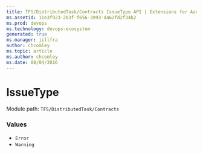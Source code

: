 ```yaml
---
title: TFS/DistributedTask/Contracts IssueType API | Extensions for Azure DevOps Services
ms.assetid: 11e3f923-203f-f656-3993-da62fd2f34b2
ms.prod: devops
ms.technology: devops-ecosystem
generated: true
ms.manager: jillfra
author: chcomley
ms.topic: article
ms.author: chcomley
ms.date: 08/04/2016
---
```


# IssueType

Module path: `TFS/DistributedTask/Contracts`

### Values

* `Error` 
* `Warning` 

